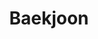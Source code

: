 ---
category: [baekjoon] #Category ID.
hue: var(--c-themeHueOrange) #Category hue. See note [1].
title: Baekjoon #Category title.
description: 백준 풀이 모음.
---